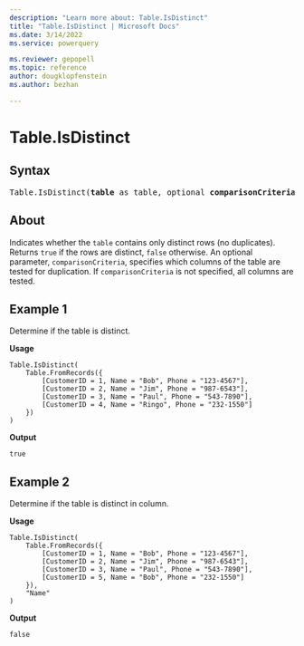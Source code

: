 ```yaml
---
description: "Learn more about: Table.IsDistinct"
title: "Table.IsDistinct | Microsoft Docs"
ms.date: 3/14/2022
ms.service: powerquery

ms.reviewer: gepopell
ms.topic: reference
author: dougklopfenstein
ms.author: bezhan

---
```

# Table.IsDistinct

## Syntax

<pre>
Table.IsDistinct(<b>table</b> as table, optional <b>comparisonCriteria</b> as any) as logical  
</pre>
  
## About

Indicates whether the `table` contains only distinct rows (no duplicates). Returns `true` if the rows are distinct, `false` otherwise. An optional parameter, `comparisonCriteria`, specifies which columns of the table are tested for duplication. If `comparisonCriteria` is not specified, all columns are tested.

## Example 1

Determine if the table is distinct.

**Usage**

```powerquery-m
Table.IsDistinct(
    Table.FromRecords({
        [CustomerID = 1, Name = "Bob", Phone = "123-4567"],
        [CustomerID = 2, Name = "Jim", Phone = "987-6543"],
        [CustomerID = 3, Name = "Paul", Phone = "543-7890"],
        [CustomerID = 4, Name = "Ringo", Phone = "232-1550"]
    })
)
```

**Output**

`true`

## Example 2

Determine if the table is distinct in column.

**Usage**

```powerquery-m
Table.IsDistinct(
    Table.FromRecords({
        [CustomerID = 1, Name = "Bob", Phone = "123-4567"],
        [CustomerID = 2, Name = "Jim", Phone = "987-6543"],
        [CustomerID = 3, Name = "Paul", Phone = "543-7890"],
        [CustomerID = 5, Name = "Bob", Phone = "232-1550"]
    }),
    "Name"
)
```

**Output**

`false`
